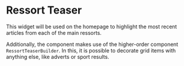 # Ressort Teaser
This widget will be used on the homepage to highlight the most recent articles from each of the main ressorts.

Additionally, the component makes use of the higher-order component `RessortTeaserBuilder`. In this, it is possible to decorate grid items with anything else, like adverts or sport results.
